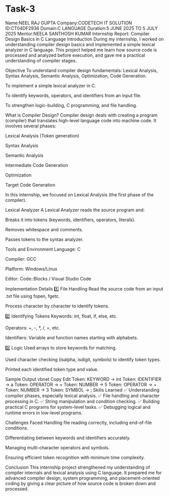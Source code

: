 # Task-3

Name:NEEL RAJ GUPTA Company:CODETECH IT SOLUTION ID:CT04DF2936 Domain:C LANGUAGE Duration:5 JUNE 2025 TO 5 JULY 2025 Mentor:NEELA SANTHOSH KUMAR 
Internship Report: Compiler Design Basics in C Language
Introduction
During my internship, I worked on understanding compiler design basics and implemented a simple lexical analyzer in C language. This project helped me learn how source code is processed and analyzed before execution, and gave me a practical understanding of compiler stages.

Objective
To understand compiler design fundamentals: Lexical Analysis, Syntax Analysis, Semantic Analysis, Optimization, Code Generation.

To implement a simple lexical analyzer in C.

To identify keywords, operators, and identifiers from an input file.

To strengthen logic-building, C programming, and file handling.

What is Compiler Design?
Compiler design deals with creating a program (compiler) that translates high-level language code into machine code. It involves several phases:

Lexical Analysis (Token generation)

Syntax Analysis

Semantic Analysis

Intermediate Code Generation

Optimization

Target Code Generation

In this internship, we focused on Lexical Analysis (the first phase of the compiler).

Lexical Analyzer
A Lexical Analyzer reads the source program and:

Breaks it into tokens (keywords, identifiers, operators, literals).

Removes whitespace and comments.

Passes tokens to the syntax analyzer.

Tools and Environment
Language: C

Compiler: GCC

Platform: Windows/Linux

Editor: Code::Blocks / Visual Studio Code

Implementation Details
1️⃣ File Handling
Read the source code from an input .txt file using fopen, fgetc.

Process character by character to identify tokens.

2️⃣ Identifying Tokens
Keywords: int, float, if, else, etc.

Operators: +, -, *, /, =, etc.

Identifiers: Variable and function names starting with alphabets.

3️⃣ Logic
Used arrays to store keywords for matching.

Used character checking (isalpha, isdigit, symbols) to identify token types.

Printed each identified token type and value.

Sample Output
vbnet
Copy
Edit
Token: KEYWORD -> int
Token: IDENTIFIER -> a
Token: OPERATOR -> =
Token: NUMBER -> 5
Token: OPERATOR -> +
Token: NUMBER -> 3
Token: SYMBOL -> ;
Skills Learned
✅ Understanding compiler phases, especially lexical analysis.
✅ File handling and character processing in C.
✅ String manipulation and condition checking.
✅ Building practical C programs for system-level tasks.
✅ Debugging logical and runtime errors in low-level programs.

Challenges Faced
Handling file reading correctly, including end-of-file conditions.

Differentiating between keywords and identifiers accurately.

Managing multi-character operators and symbols.

Ensuring efficient token recognition with minimum time complexity.

Conclusion
This internship project strengthened my understanding of compiler internals and lexical analysis using C language. It prepared me for advanced compiler design, system programming, and placement-oriented coding by giving a clear picture of how source code is broken down and processed.